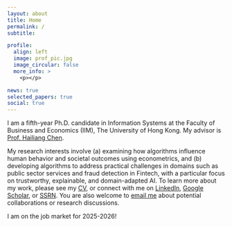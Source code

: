 ```yaml
---
layout: about
title: Home
permalink: /
subtitle:

profile:
  align: left
  image: prof_pic.jpg
  image_circular: false
  more_info: >
    <p></p>

news: true
selected_papers: true
social: true
---
```



I am a fifth-year Ph.D. candidate in Information Systems at the Faculty of Business and Economics (IIM), The University of Hong Kong. My advisor is [Prof. Hailiang Chen](https://www.hkubs.hku.hk/people/hailiang-chen/). 

My research interests involve (a) examining how algorithms influence human behavior and societal outcomes using econometrics, and (b) developing algorithms to address practical challenges in domains such as public sector services and fraud detection in Fintech, with a particular focus on trustworthy, explainable, and domain-adapted AI. To learn more about my work, please see my [CV](/cv/), or connect with me on [LinkedIn](https://www.linkedin.com/in/miao-y-86a492118/), [Google Scholar](https://scholar.google.com/citations?user=Psa2zHcAAAAJ), or [SSRN](https://papers.ssrn.com/sol3/cf_dev/AbsByAuth.cfm?per_id=4796013). You are also welcome to [email me](mailto:miaoyu@connect.hku.hk) about potential collaborations or research discussions.

I am on the job market for 2025-2026!
